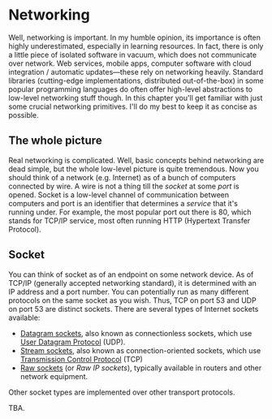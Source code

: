 # Networking
Well, networking is important. In my humble opinion, its importance is often highly underestimated, especially in learning resources. In fact, there is only a little piece of isolated software in vacuum, which does not communicate over network. Web services, mobile apps, computer software with cloud integration / automatic updates—these rely on networking heavily. Standard libraries (cutting-edge implementations, distributed out-of-the-box) in some popular programming languages do often offer high-level abstractions to low-level networking stuff though. In this chapter you'll get familiar with just some crucial networking primitives. I'll do my best to keep it as concise as possible.

## The whole picture
Real networking is complicated. Well, basic concepts behind networking are dead simple, but the whole low-level picture is quite tremendous. Now you should think of a network (e.g. Internet) as of a bunch of computers connected by wire. A wire is not a thing till the _socket_ at some _port_ is opened. Socket is a low-level channel of communication between computers and port is an identifier that determines a _service_ that it's running under. For example, the most popular port out there is 80, which stands for TCP/IP service, most often running HTTP (Hypertext Transfer Protocol).

## Socket
You can think of socket as of an endpoint on some network device. As of TCP/IP (generally accepted networking standard), it is determined with an IP address and a port number. You can potentially run as many different protocols on the same socket as you wish. Thus, TCP on port 53 and UDP on port 53 are distinct sockets. There are several types of Internet sockets available:

* [Datagram sockets](https://en.wikipedia.org/wiki/Datagram_socket), also known as connectionless sockets, which use [User Datagram Protocol](https://en.wikipedia.org/wiki/User_Datagram_Protocol) (UDP).
* [Stream sockets](https://en.wikipedia.org/wiki/Stream_socket), also known as connection-oriented sockets, which use [Transmission Control Protocol](https://en.wikipedia.org/wiki/Transmission_Control_Protocol) (TCP)
* [Raw sockets](https://en.wikipedia.org/wiki/Raw_socket) (or *Raw IP sockets*), typically available in routers and other network equipment.

Other socket types are implemented over other transport protocols.

TBA.
